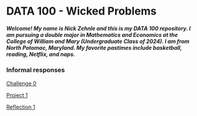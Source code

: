# DATA 100 - Wicked Problems
##### Welcome! My name is Nick Zehnle and this is my DATA 100 repository. I am pursuing a double major in Mathematics and Economics at the College of William and Mary (Undergraduate Class of 2024). I am from North Potomac, Maryland. My favorite pastimes include basketball, reading, Netflix, and naps.  


### Informal responses
[Challenge 0](https://nazehnle.github.io/DATA100/Challenge.html)

[Project 1](https://nazehnle.github.io/DATA100/Project1.html)

[Reflection 1](https://nazehnle.github.io/DATA100/Reflection1.html)
